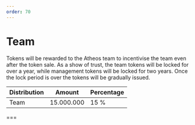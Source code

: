 ```yaml
---
order: 70
---
```


# Team

Tokens will be rewarded to the Atheos team to incentivise the team even after the token sale.
As a show of trust, the team tokens will be locked for over a year, while management tokens will be locked for two years. Once the lock period is over the tokens will be gradually issued. 


Distribution       | Amount       | Percentage
---                | ---          | ---
Team               | 15.000.000   | 15 %
===
